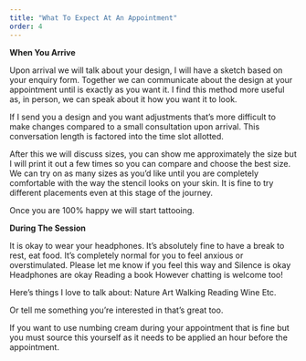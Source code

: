 ```yaml
---
title: "What To Expect At An Appointment"
order: 4
---
```


**When You Arrive**

Upon arrival we will talk about your design, I will have a sketch based on your enquiry form.
Together we can communicate about the design at your appointment until is exactly as you want it.
I find this method more useful as, in person, we can speak about it how you want it to look.

If I send you a design and you want adjustments that’s more difficult to make changes compared to a small consultation upon arrival.
This conversation length is factored into the time slot allotted. 

After this we will discuss sizes, you can show me approximately the size but I will print it out a few times so you can compare and choose the best size. 
We can try on as many sizes as you’d like until you are completely comfortable with the way the stencil looks on your skin.
It is fine to try different placements even at this stage of the journey.

Once you are 100% happy we will start tattooing.

**During The Session**

It is okay to wear your headphones.
It’s absolutely fine to have a break to rest, eat food.
It’s completely normal for you to feel anxious or overstimulated. 
Please let me know if you feel this way and
Silence is okay
Headphones are okay
Reading a book 
However chatting is welcome too!

Here’s things I love to talk about:
Nature
Art
Walking
Reading
Wine
Etc.

Or tell me something you’re interested in that’s great too.

If you want to use numbing cream during your appointment that is fine but you must source this yourself as it needs to be applied an hour before the appointment.